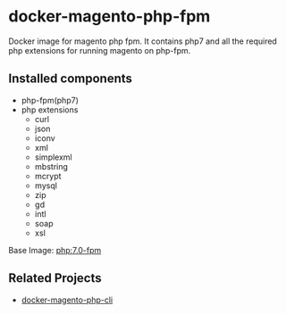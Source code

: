 docker-magento-php-fpm
=============================
Docker image for magento php fpm. It contains php7 and all the required php extensions for running magento on php-fpm.

## Installed components
* php-fpm(php7)
* php extensions
  * curl
  * json
  * iconv
  * xml
  * simplexml
  * mbstring
  * mcrypt
  * mysql
  * zip
  * gd
  * intl
  * soap
  * xsl

Base Image: [php:7.0-fpm](https://hub.docker.com/_/php/)

## Related Projects
* [docker-magento-php-cli](https://github.com/ojhaujjwal/docker-magento-php-cli)
